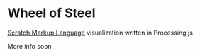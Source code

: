 Wheel of Steel
==============

[Scratch Markup Language](http://scratchml.com) visualization written in Processing.js

More info soon

